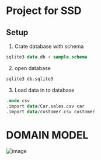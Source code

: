 # Project for SSD 

## Setup 

1. Crate database with schema
```sql
sqlite3 data.db < sample.schema
```
2. open database
```sql
sqlite3 db.sqlite3
``` 
3. Load data in to database
```sql
.mode csv
.import data/Car.sales.csv car
.import data/customer.csv customer
```

# DOMAIN MODEL
![image](https://user-images.githubusercontent.com/70503441/165564786-7f81a688-37ef-4e99-b1e5-d8a5ba79d3d9.png)
